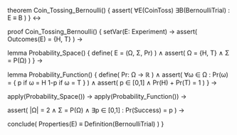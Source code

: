 theorem Coin_Tossing_Bernoulli() {
  assert(
    ∀E(CoinToss) ∃B(BernoulliTrial) : E ≡ B
  )
} ↔

proof Coin_Tossing_Bernoulli() {
  setVar(E: Experiment) →
  assert(
    Outcomes(E) = {H, T}
  ) →
  
  lemma Probability_Space() {
    define(
      E = (Ω, Σ, Pr)
    ) ∧
    assert(
      Ω = {H, T} ∧
      Σ = P(Ω)
    )
  } →
  
  lemma Probability_Function() {
    define(
      Pr: Ω → ℝ
    ) ∧
    assert(
      ∀ω ∈ Ω : Pr(ω) = {
        p       if ω = H
        1-p     if ω = T
      }
    ) ∧
    assert(
      p ∈ [0,1] ∧
      Pr(H) + Pr(T) = 1
    )
  } →
  
  apply(Probability_Space()) →
  apply(Probability_Function()) →
  
  assert(
    |Ω| = 2 ∧
    Σ = P(Ω) ∧
    ∃p ∈ [0,1] : Pr(Success) = p
  ) →
  
  conclude(
    Properties(E) ≡ Definition(BernoulliTrial)
  )
}